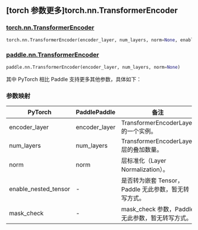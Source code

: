 ## [torch 参数更多]torch.nn.TransformerEncoder

### [torch.nn.TransformerEncoder](https://pytorch.org/docs/1.13/generated/torch.nn.TransformerEncoder.html#torch.nn.TransformerEncoder)

```python
torch.nn.TransformerEncoder(encoder_layer, num_layers, norm=None, enable_nested_tensor=True, mask_check=True)
```

### [paddle.nn.TransformerEncoder](https://www.paddlepaddle.org.cn/documentation/docs/zh/api/paddle/nn/TransformerEncoder_cn.html)

```python
paddle.nn.TransformerEncoder(encoder_layer, num_layers, norm=None)
```

其中 PyTorch 相比 Paddle 支持更多其他参数，具体如下：

### 参数映射

| PyTorch              | PaddlePaddle  | 备注                                       |
| -------------------- | ------------- | ------------------------------------------ |
| encoder_layer        | encoder_layer | TransformerEncoderLayer 的一个实例。       |
| num_layers           | num_layers    | TransformerEncoderLayer 层的叠加数量。     |
| norm                 | norm          | 层标准化（Layer Normalization）。          |
| enable_nested_tensor | -             | 是否转为嵌套 Tensor，Paddle 无此参数，暂无转写方式。 |
| mask_check           | -             | mask_check 参数，Paddle 无此参数，暂无转写方式。     |
